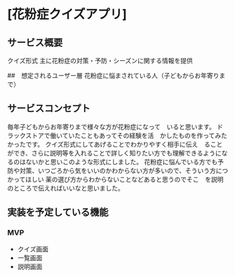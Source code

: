 # [花粉症クイズアプリ]

## サービス概要
クイズ形式
主に花粉症の対策・予防・シーズンに関する情報を提供

##　想定されるユーザー層
花粉症に悩まされている人（子どもからお年寄りまで）

## サービスコンセプト
毎年子どもからお年寄りまで様々な方が花粉症になって　いると思います。
ドラックストアで働いていたこともあってその経験を活　かしたものを作ってみたかったです。
クイズ形式にしてあげることでわかりやすく相手に伝え　ることができ、さらに説明等を入れることで詳しく知りたい方でも理解できるようになるのはないかと思いこのような形式にしました。
花粉症に悩んでいる方でも予防や対策、いつごろから気をいいのかわからない方が多いので、そういう方につかってほしい
薬の選び方からわからないことなどあると思うのでそこ　を説明のところで伝えればいいなと思いました。

## 実装を予定している機能
### MVP
* クイズ画面
* 一覧画面
* 説明画面
